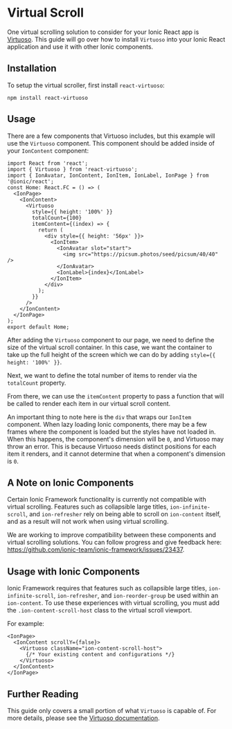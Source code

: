 # Virtual Scroll

One virtual scrolling solution to consider for your Ionic React app is [Virtuoso](https://virtuoso.dev/). This guide will go over how to install `Virtuoso` into your Ionic React application and use it with other Ionic components.

## Installation

To setup the virtual scroller, first install `react-virtuoso`:

```shell
npm install react-virtuoso
```

## Usage

There are a few components that Virtuoso includes, but this example will use the `Virtuoso` component. This component should be added inside of your `IonContent` component:

```tsx
import React from 'react';
import { Virtuoso } from 'react-virtuoso';
import { IonAvatar, IonContent, IonItem, IonLabel, IonPage } from '@ionic/react';
const Home: React.FC = () => (
  <IonPage>
    <IonContent>
      <Virtuoso
        style={{ height: '100%' }}
        totalCount={100}
        itemContent={(index) => {
          return (
            <div style={{ height: '56px' }}>
              <IonItem>
                <IonAvatar slot="start">
                  <img src="https://picsum.photos/seed/picsum/40/40" />
                </IonAvatar>
                <IonLabel>{index}</IonLabel>
              </IonItem>
            </div>
          );
        }}
      />
    </IonContent>
  </IonPage>
);
export default Home;
```

After adding the `Virtuoso` component to our page, we need to define the size of the virtual scroll container. In this case, we want the container to take up the full height of the screen which we can do by adding `style={{ height: '100%' }}`.

Next, we want to define the total number of items to render via the `totalCount` property.

From there, we can use the `itemContent` property to pass a function that will be called to render each item in our virtual scroll content.

An important thing to note here is the `div` that wraps our `IonItem` component. When lazy loading Ionic components, there may be a few frames where the component is loaded but the styles have not loaded in. When this happens, the component's dimension will be `0`, and Virtuoso may throw an error. This is because Virtuoso needs distinct positions for each item it renders, and it cannot determine that when a component's dimension is `0`.

## A Note on Ionic Components

Certain Ionic Framework functionality is currently not compatible with virtual scrolling. Features such as collapsible large titles, `ion-infinite-scroll`, and `ion-refresher` rely on being able to scroll on `ion-content` itself, and as a result will not work when using virtual scrolling.

We are working to improve compatibility between these components and virtual scrolling solutions. You can follow progress and give feedback here: https://github.com/ionic-team/ionic-framework/issues/23437.

## Usage with Ionic Components

Ionic Framework requires that features such as collapsible large titles, `ion-infinite-scroll`, `ion-refresher`, and `ion-reorder-group` be used within an `ion-content`. To use these experiences with virtual scrolling, you must add the `.ion-content-scroll-host` class to the virtual scroll viewport.

For example:

```tsx
<IonPage>
  <IonContent scrollY={false}>
    <Virtuoso className="ion-content-scroll-host">
      {/* Your existing content and configurations */}
    </Virtuoso>
  </IonContent>
</IonPage>
```

## Further Reading

This guide only covers a small portion of what `Virtuoso` is capable of. For more details, please see the [Virtuoso documentation](https://virtuoso.dev/).

